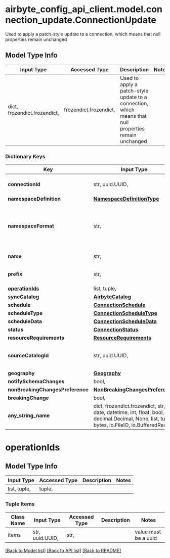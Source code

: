 # airbyte_config_api_client.model.connection_update.ConnectionUpdate

Used to apply a patch-style update to a connection, which means that null properties remain unchanged

## Model Type Info
Input Type | Accessed Type | Description | Notes
------------ | ------------- | ------------- | -------------
dict, frozendict.frozendict,  | frozendict.frozendict,  | Used to apply a patch-style update to a connection, which means that null properties remain unchanged | 

### Dictionary Keys
Key | Input Type | Accessed Type | Description | Notes
------------ | ------------- | ------------- | ------------- | -------------
**connectionId** | str, uuid.UUID,  | str,  |  | value must be a uuid
**namespaceDefinition** | [**NamespaceDefinitionType**](NamespaceDefinitionType.md) | [**NamespaceDefinitionType**](NamespaceDefinitionType.md) |  | [optional] 
**namespaceFormat** | str,  | str,  | Used when namespaceDefinition is &#x27;customformat&#x27;. If blank then behaves like namespaceDefinition &#x3D; &#x27;destination&#x27;. If \&quot;${SOURCE_NAMESPACE}\&quot; then behaves like namespaceDefinition &#x3D; &#x27;source&#x27;. | [optional] 
**name** | str,  | str,  | Name that will be set to this connection | [optional] 
**prefix** | str,  | str,  | Prefix that will be prepended to the name of each stream when it is written to the destination. | [optional] 
**[operationIds](#operationIds)** | list, tuple,  | tuple,  |  | [optional] 
**syncCatalog** | [**AirbyteCatalog**](AirbyteCatalog.md) | [**AirbyteCatalog**](AirbyteCatalog.md) |  | [optional] 
**schedule** | [**ConnectionSchedule**](ConnectionSchedule.md) | [**ConnectionSchedule**](ConnectionSchedule.md) |  | [optional] 
**scheduleType** | [**ConnectionScheduleType**](ConnectionScheduleType.md) | [**ConnectionScheduleType**](ConnectionScheduleType.md) |  | [optional] 
**scheduleData** | [**ConnectionScheduleData**](ConnectionScheduleData.md) | [**ConnectionScheduleData**](ConnectionScheduleData.md) |  | [optional] 
**status** | [**ConnectionStatus**](ConnectionStatus.md) | [**ConnectionStatus**](ConnectionStatus.md) |  | [optional] 
**resourceRequirements** | [**ResourceRequirements**](ResourceRequirements.md) | [**ResourceRequirements**](ResourceRequirements.md) |  | [optional] 
**sourceCatalogId** | str, uuid.UUID,  | str,  |  | [optional] value must be a uuid
**geography** | [**Geography**](Geography.md) | [**Geography**](Geography.md) |  | [optional] 
**notifySchemaChanges** | bool,  | BoolClass,  |  | [optional] 
**nonBreakingChangesPreference** | [**NonBreakingChangesPreference**](NonBreakingChangesPreference.md) | [**NonBreakingChangesPreference**](NonBreakingChangesPreference.md) |  | [optional] 
**breakingChange** | bool,  | BoolClass,  |  | [optional] 
**any_string_name** | dict, frozendict.frozendict, str, date, datetime, int, float, bool, decimal.Decimal, None, list, tuple, bytes, io.FileIO, io.BufferedReader | frozendict.frozendict, str, BoolClass, decimal.Decimal, NoneClass, tuple, bytes, FileIO | any string name can be used but the value must be the correct type | [optional]

# operationIds

## Model Type Info
Input Type | Accessed Type | Description | Notes
------------ | ------------- | ------------- | -------------
list, tuple,  | tuple,  |  | 

### Tuple Items
Class Name | Input Type | Accessed Type | Description | Notes
------------- | ------------- | ------------- | ------------- | -------------
items | str, uuid.UUID,  | str,  |  | value must be a uuid

[[Back to Model list]](../../README.md#documentation-for-models) [[Back to API list]](../../README.md#documentation-for-api-endpoints) [[Back to README]](../../README.md)

